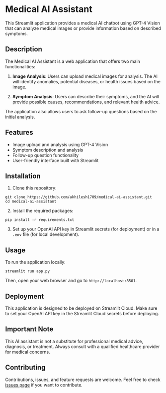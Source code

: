 # Medical AI Assistant

This Streamlit application provides a medical AI chatbot using GPT-4 Vision that can analyze medical images or provide information based on described symptoms.

## Description

The Medical AI Assistant is a web application that offers two main functionalities:

1. **Image Analysis**: Users can upload medical images for analysis. The AI will identify anomalies, potential diseases, or health issues based on the image.

2. **Symptom Analysis**: Users can describe their symptoms, and the AI will provide possible causes, recommendations, and relevant health advice.

The application also allows users to ask follow-up questions based on the initial analysis.

## Features

- Image upload and analysis using GPT-4 Vision
- Symptom description and analysis
- Follow-up question functionality
- User-friendly interface built with Streamlit

## Installation

1. Clone this repository:
```
git clone https://github.com/akhilesh1709/medical-ai-assistant.git
cd medical-ai-assistant
```
2. Install the required packages:
```
pip install -r requirements.txt
```
3. Set up your OpenAI API key in Streamlit secrets (for deployment) or in a `.env` file (for local development).

## Usage

To run the application locally:
```
streamlit run app.py
```
Then, open your web browser and go to `http://localhost:8501`.

## Deployment

This application is designed to be deployed on Streamlit Cloud. Make sure to set your OpenAI API key in the Streamlit Cloud secrets before deploying.

## Important Note

This AI assistant is not a substitute for professional medical advice, diagnosis, or treatment. Always consult with a qualified healthcare provider for medical concerns.

## Contributing

Contributions, issues, and feature requests are welcome. Feel free to check [issues page](https://github.com/akhilesh1709/medical-ai-assistant/issues) if you want to contribute.
